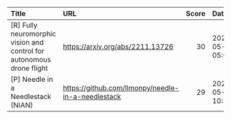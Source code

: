 | Title                                                                 | URL                                                |   Score | Date                |
|:----------------------------------------------------------------------|:---------------------------------------------------|--------:|:--------------------|
| [R] Fully neuromorphic vision and control for autonomous drone flight | https://arxiv.org/abs/2211.13726                   |      30 | 2024-05-16 05:02:30 |
| [P] Needle in a Needlestack (NIAN)                                    | https://github.com/llmonpy/needle-in-a-needlestack |      29 | 2024-05-16 10:22:38 |
